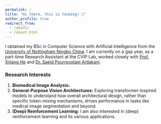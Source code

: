 ```yaml
---
permalink: /
title: "Hi there, this is Yanming! 👋"
author_profile: true
redirect_from: 
  - /about/
  - /about.html
---
```


I obtained my BSc in Computer Science with Artificial Intelligence from the [University of Nottingham Ningbo China](https://www.nottingham.edu.cn/). I am currently on a gap year, as a part-time Research Assistant at the CVIP Lab, worked closely with [Prof. Xijiang He](https://scholar.google.com.au/citations?user=BiBXGfIAAAAJ&hl=en) and [Dr. Saeid Pourroostaei Ardakani](https://scholar.google.com/citations?user=3OeHr8gAAAAJ&hl=en).

### **Research Interests**
1. **Biomedical Image Analysis:**.
2. **General-Purpose Vision Architectures:** Exploring transformer-inspired models to understand how overall architectural design, rather than specific token-mixing mechanisms, drives performance in tasks like medical image segmentation and beyond.  
3. **(Deep) Reinforcement Learning:** I am also interested in (deep) reinforcement learning and its various applications.